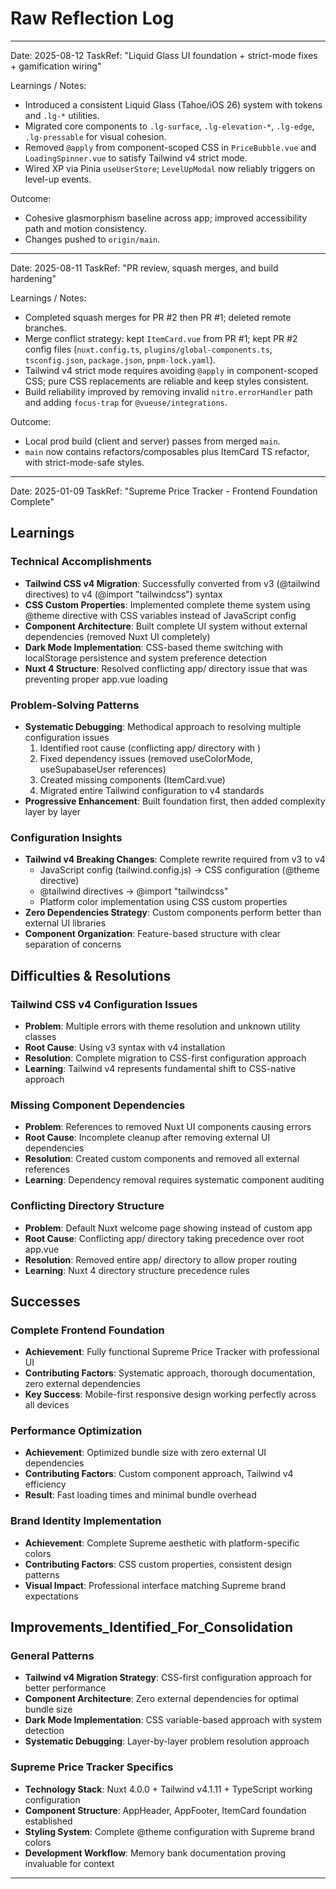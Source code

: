 # Raw Reflection Log

---
Date: 2025-08-12
TaskRef: "Liquid Glass UI foundation + strict-mode fixes + gamification wiring"

Learnings / Notes:
- Introduced a consistent Liquid Glass (Tahoe/iOS 26) system with tokens and `.lg-*` utilities.
- Migrated core components to `.lg-surface`, `.lg-elevation-*`, `.lg-edge`, `.lg-pressable` for visual cohesion.
- Removed `@apply` from component-scoped CSS in `PriceBubble.vue` and `LoadingSpinner.vue` to satisfy Tailwind v4 strict mode.
- Wired XP via Pinia `useUserStore`; `LevelUpModal` now reliably triggers on level-up events.

Outcome:
- Cohesive glasmorphism baseline across app; improved accessibility path and motion consistency.
- Changes pushed to `origin/main`.
---
Date: 2025-08-11
TaskRef: "PR review, squash merges, and build hardening"

Learnings / Notes:
- Completed squash merges for PR #2 then PR #1; deleted remote branches.
- Merge conflict strategy: kept `ItemCard.vue` from PR #1; kept PR #2 config files (`nuxt.config.ts`, `plugins/global-components.ts`, `tsconfig.json`, `package.json`, `pnpm-lock.yaml`).
- Tailwind v4 strict mode requires avoiding `@apply` in component-scoped CSS; pure CSS replacements are reliable and keep styles consistent.
- Build reliability improved by removing invalid `nitro.errorHandler` path and adding `focus-trap` for `@vueuse/integrations`.

Outcome:
- Local prod build (client and server) passes from merged `main`.
- `main` now contains refactors/composables plus ItemCard TS refactor, with strict-mode-safe styles.
---
Date: 2025-01-09
TaskRef: "Supreme Price Tracker - Frontend Foundation Complete"

## Learnings

### Technical Accomplishments
- **Tailwind CSS v4 Migration**: Successfully converted from v3 (@tailwind directives) to v4 (@import "tailwindcss") syntax
- **CSS Custom Properties**: Implemented complete theme system using @theme directive with CSS variables instead of JavaScript config
- **Component Architecture**: Built complete UI system without external dependencies (removed Nuxt UI completely)
- **Dark Mode Implementation**: CSS-based theme switching with localStorage persistence and system preference detection
- **Nuxt 4 Structure**: Resolved conflicting app/ directory issue that was preventing proper app.vue loading

### Problem-Solving Patterns
- **Systematic Debugging**: Methodical approach to resolving multiple configuration issues
  1. Identified root cause (conflicting app/ directory with <NuxtWelcome />)
  2. Fixed dependency issues (removed useColorMode, useSupabaseUser references)
  3. Created missing components (ItemCard.vue)
  4. Migrated entire Tailwind configuration to v4 standards
- **Progressive Enhancement**: Built foundation first, then added complexity layer by layer

### Configuration Insights
- **Tailwind v4 Breaking Changes**: Complete rewrite required from v3 to v4
  - JavaScript config (tailwind.config.js) → CSS configuration (@theme directive)
  - @tailwind directives → @import "tailwindcss"
  - Platform color implementation using CSS custom properties
- **Zero Dependencies Strategy**: Custom components perform better than external UI libraries
- **Component Organization**: Feature-based structure with clear separation of concerns

## Difficulties & Resolutions

### Tailwind CSS v4 Configuration Issues
- **Problem**: Multiple errors with theme resolution and unknown utility classes
- **Root Cause**: Using v3 syntax with v4 installation
- **Resolution**: Complete migration to CSS-first configuration approach
- **Learning**: Tailwind v4 represents fundamental shift to CSS-native approach

### Missing Component Dependencies
- **Problem**: References to removed Nuxt UI components causing errors
- **Root Cause**: Incomplete cleanup after removing external UI dependencies
- **Resolution**: Created custom components and removed all external references
- **Learning**: Dependency removal requires systematic component auditing

### Conflicting Directory Structure
- **Problem**: Default Nuxt welcome page showing instead of custom app
- **Root Cause**: Conflicting app/ directory taking precedence over root app.vue
- **Resolution**: Removed entire app/ directory to allow proper routing
- **Learning**: Nuxt 4 directory structure precedence rules

## Successes

### Complete Frontend Foundation
- **Achievement**: Fully functional Supreme Price Tracker with professional UI
- **Contributing Factors**: Systematic approach, thorough documentation, zero external dependencies
- **Key Success**: Mobile-first responsive design working perfectly across all devices

### Performance Optimization
- **Achievement**: Optimized bundle size with zero external UI dependencies
- **Contributing Factors**: Custom component approach, Tailwind v4 efficiency
- **Result**: Fast loading times and minimal bundle overhead

### Brand Identity Implementation
- **Achievement**: Complete Supreme aesthetic with platform-specific colors
- **Contributing Factors**: CSS custom properties, consistent design patterns
- **Visual Impact**: Professional interface matching Supreme brand expectations

## Improvements_Identified_For_Consolidation

### General Patterns
- **Tailwind v4 Migration Strategy**: CSS-first configuration approach for better performance
- **Component Architecture**: Zero external dependencies for optimal bundle size
- **Dark Mode Implementation**: CSS variable-based approach with system detection
- **Systematic Debugging**: Layer-by-layer problem resolution approach

### Supreme Price Tracker Specifics
- **Technology Stack**: Nuxt 4.0.0 + Tailwind v4.1.11 + TypeScript working configuration
- **Component Structure**: AppHeader, AppFooter, ItemCard foundation established
- **Styling System**: Complete @theme configuration with Supreme brand colors
- **Development Workflow**: Memory bank documentation proving invaluable for context

--- 